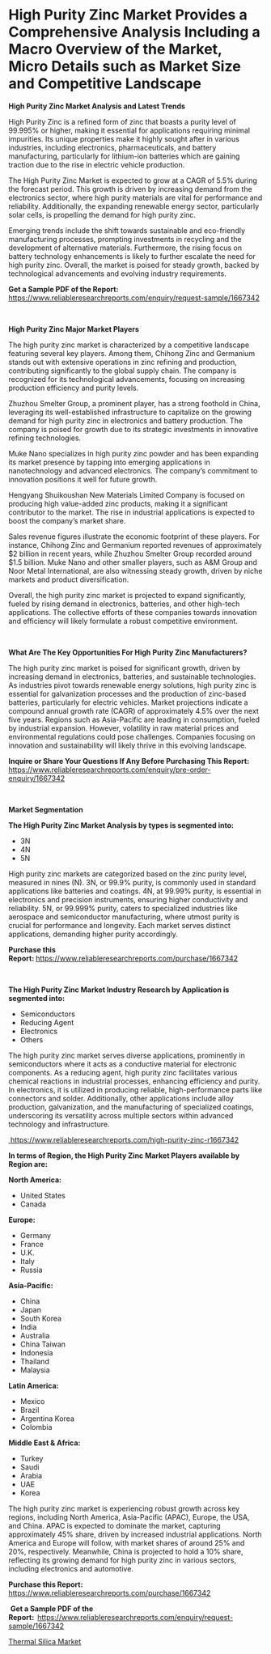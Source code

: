 <p><h1>High Purity Zinc Market Provides a Comprehensive Analysis Including a Macro Overview of the Market, Micro Details such as Market Size and Competitive Landscape</h1></p><p><strong>High Purity Zinc Market Analysis and Latest Trends</strong></p>
<p><p>High Purity Zinc is a refined form of zinc that boasts a purity level of 99.995% or higher, making it essential for applications requiring minimal impurities. Its unique properties make it highly sought after in various industries, including electronics, pharmaceuticals, and battery manufacturing, particularly for lithium-ion batteries which are gaining traction due to the rise in electric vehicle production.</p><p>The High Purity Zinc Market is expected to grow at a CAGR of 5.5% during the forecast period. This growth is driven by increasing demand from the electronics sector, where high purity materials are vital for performance and reliability. Additionally, the expanding renewable energy sector, particularly solar cells, is propelling the demand for high purity zinc.</p><p>Emerging trends include the shift towards sustainable and eco-friendly manufacturing processes, prompting investments in recycling and the development of alternative materials. Furthermore, the rising focus on battery technology enhancements is likely to further escalate the need for high purity zinc. Overall, the market is poised for steady growth, backed by technological advancements and evolving industry requirements.</p></p>
<p><strong>Get a Sample PDF of the Report:&nbsp;</strong> <a href="https://www.reliableresearchreports.com/enquiry/request-sample/1667342?utm_campaign=2788&utm_medium=2&utm_source=Github&utm_content=ia&utm_term=02042025&utm_id=high-purity-zinc">https://www.reliableresearchreports.com/enquiry/request-sample/1667342</a></p>
<p>&nbsp;</p>
<p><strong>High Purity Zinc Major Market Players</strong></p>
<p><p>The high purity zinc market is characterized by a competitive landscape featuring several key players. Among them, Chihong Zinc and Germanium stands out with extensive operations in zinc refining and production, contributing significantly to the global supply chain. The company is recognized for its technological advancements, focusing on increasing production efficiency and purity levels.</p><p>Zhuzhou Smelter Group, a prominent player, has a strong foothold in China, leveraging its well-established infrastructure to capitalize on the growing demand for high purity zinc in electronics and battery production. The company is poised for growth due to its strategic investments in innovative refining technologies.</p><p>Muke Nano specializes in high purity zinc powder and has been expanding its market presence by tapping into emerging applications in nanotechnology and advanced electronics. The company’s commitment to innovation positions it well for future growth.</p><p>Hengyang Shuikoushan New Materials Limited Company is focused on producing high value-added zinc products, making it a significant contributor to the market. The rise in industrial applications is expected to boost the company’s market share.</p><p>Sales revenue figures illustrate the economic footprint of these players. For instance, Chihong Zinc and Germanium reported revenues of approximately $2 billion in recent years, while Zhuzhou Smelter Group recorded around $1.5 billion. Muke Nano and other smaller players, such as A&M Group and Noor Metal International, are also witnessing steady growth, driven by niche markets and product diversification.</p><p>Overall, the high purity zinc market is projected to expand significantly, fueled by rising demand in electronics, batteries, and other high-tech applications. The collective efforts of these companies towards innovation and efficiency will likely formulate a robust competitive environment.</p></p>
<p>&nbsp;</p>
<p><strong>What Are The Key Opportunities For High Purity Zinc Manufacturers?</strong></p>
<p><p>The high purity zinc market is poised for significant growth, driven by increasing demand in electronics, batteries, and sustainable technologies. As industries pivot towards renewable energy solutions, high purity zinc is essential for galvanization processes and the production of zinc-based batteries, particularly for electric vehicles. Market projections indicate a compound annual growth rate (CAGR) of approximately 4.5% over the next five years. Regions such as Asia-Pacific are leading in consumption, fueled by industrial expansion. However, volatility in raw material prices and environmental regulations could pose challenges. Companies focusing on innovation and sustainability will likely thrive in this evolving landscape.</p></p>
<p><strong>Inquire or Share Your Questions If Any Before Purchasing This Report:</strong> <a href="https://www.reliableresearchreports.com/enquiry/pre-order-enquiry/1667342?utm_campaign=2788&utm_medium=2&utm_source=Github&utm_content=ia&utm_term=02042025&utm_id=high-purity-zinc">https://www.reliableresearchreports.com/enquiry/pre-order-enquiry/1667342</a></p>
<p>&nbsp;</p>
<p><strong>Market Segmentation</strong></p>
<p><strong>The High Purity Zinc Market Analysis by types is segmented into:</strong></p>
<p><ul><li>3N</li><li>4N</li><li>5N</li></ul></p>
<p><p>High purity zinc markets are categorized based on the zinc purity level, measured in nines (N). 3N, or 99.9% purity, is commonly used in standard applications like batteries and coatings. 4N, at 99.99% purity, is essential in electronics and precision instruments, ensuring higher conductivity and reliability. 5N, or 99.999% purity, caters to specialized industries like aerospace and semiconductor manufacturing, where utmost purity is crucial for performance and longevity. Each market serves distinct applications, demanding higher purity accordingly.</p></p>
<p><strong>Purchase this Report:&nbsp;</strong><a href="https://www.reliableresearchreports.com/purchase/1667342?utm_campaign=2788&utm_medium=2&utm_source=Github&utm_content=ia&utm_term=02042025&utm_id=high-purity-zinc">https://www.reliableresearchreports.com/purchase/1667342</a></p>
<p>&nbsp;</p>
<p><strong>The High Purity Zinc Market Industry Research by Application is segmented into:</strong></p>
<p><ul><li>Semiconductors</li><li>Reducing Agent</li><li>Electronics</li><li>Others</li></ul></p>
<p><p>The high purity zinc market serves diverse applications, prominently in semiconductors where it acts as a conductive material for electronic components. As a reducing agent, high purity zinc facilitates various chemical reactions in industrial processes, enhancing efficiency and purity. In electronics, it is utilized in producing reliable, high-performance parts like connectors and solder. Additionally, other applications include alloy production, galvanization, and the manufacturing of specialized coatings, underscoring its versatility across multiple sectors within advanced technology and infrastructure.</p></p>
<p><a href="https://www.reliableresearchreports.com/high-purity-zinc-r1667342?utm_campaign=2788&utm_medium=2&utm_source=Github&utm_content=ia&utm_term=02042025&utm_id=high-purity-zinc">&nbsp;https://www.reliableresearchreports.com/high-purity-zinc-r1667342</a></p>
<p><strong>In terms of Region, the High Purity Zinc Market Players available by Region are:</strong></p>
<p>
    <p> <strong> North America: </strong>
        <ul>
            <li>United States</li>
            <li>Canada</li>
        </ul>
        </p> 
    <p> <strong> Europe: </strong>
        <ul>
            <li>Germany</li>
            <li>France</li>
            <li>U.K.</li>
            <li>Italy</li>
            <li>Russia</li>
        </ul>
        </p> 
    <p> <strong> Asia-Pacific: </strong>
        <ul>
            <li>China</li>
            <li>Japan</li>
            <li>South Korea</li>
            <li>India</li>
            <li>Australia</li>
            <li>China Taiwan</li>
            <li>Indonesia</li>
            <li>Thailand</li>
            <li>Malaysia</li>
        </ul>
        </p> 
    <p> <strong> Latin America: </strong>
        <ul>
            <li>Mexico</li>
            <li>Brazil</li>
            <li>Argentina Korea</li>
            <li>Colombia</li>
        </ul>
        </p> 
    <p> <strong> Middle East & Africa: </strong>
        <ul>
            <li>Turkey</li>
            <li>Saudi</li>
            <li>Arabia</li>
            <li>UAE</li>
            <li>Korea</li>
        </ul>
    </p>
    </p>
<p><p>The high purity zinc market is experiencing robust growth across key regions, including North America, Asia-Pacific (APAC), Europe, the USA, and China. APAC is expected to dominate the market, capturing approximately 45% share, driven by increased industrial applications. North America and Europe will follow, with market shares of around 25% and 20%, respectively. Meanwhile, China is projected to hold a 10% share, reflecting its growing demand for high purity zinc in various sectors, including electronics and automotive.</p></p>
<p><strong>Purchase this Report: </strong><a href="https://www.reliableresearchreports.com/purchase/1667342?utm_campaign=2788&utm_medium=2&utm_source=Github&utm_content=ia&utm_term=02042025&utm_id=high-purity-zinc">https://www.reliableresearchreports.com/purchase/1667342</a></p>
<p>&nbsp;<strong>Get a Sample PDF of the Report:&nbsp;&nbsp;</strong><a href="https://www.reliableresearchreports.com/enquiry/request-sample/1667342?utm_campaign=2788&utm_medium=2&utm_source=Github&utm_content=ia&utm_term=02042025&utm_id=high-purity-zinc">https://www.reliableresearchreports.com/enquiry/request-sample/1667342</a></p>
<p><strong></strong></p>
<p><p><a href="https://github.com/nafidurii/Market-Research-Report-List-1/blob/main/thermal-silica-market.md?utm_campaign=2788&utm_medium=2&utm_source=Github&utm_content=ia&utm_term=02042025&utm_id=high-purity-zinc">Thermal Silica Market</a></p></p>